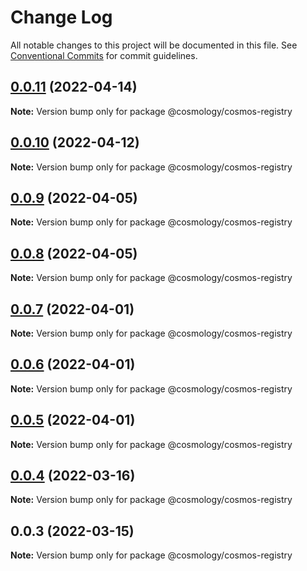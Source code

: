 # Change Log

All notable changes to this project will be documented in this file.
See [Conventional Commits](https://conventionalcommits.org) for commit guidelines.

## [0.0.11](https://github.com/cosmology-finance/cosmology/compare/@cosmology/cosmos-registry@0.0.10...@cosmology/cosmos-registry@0.0.11) (2022-04-14)

**Note:** Version bump only for package @cosmology/cosmos-registry





## [0.0.10](https://github.com/cosmology-finance/cosmology/compare/@cosmology/cosmos-registry@0.0.9...@cosmology/cosmos-registry@0.0.10) (2022-04-12)

**Note:** Version bump only for package @cosmology/cosmos-registry





## [0.0.9](https://github.com/cosmology-finance/cosmology/compare/@cosmology/cosmos-registry@0.0.8...@cosmology/cosmos-registry@0.0.9) (2022-04-05)

**Note:** Version bump only for package @cosmology/cosmos-registry





## [0.0.8](https://github.com/cosmology-finance/cosmology/compare/@cosmology/cosmos-registry@0.0.7...@cosmology/cosmos-registry@0.0.8) (2022-04-05)

**Note:** Version bump only for package @cosmology/cosmos-registry





## [0.0.7](https://github.com/cosmology-finance/cosmology/compare/@cosmology/cosmos-registry@0.0.6...@cosmology/cosmos-registry@0.0.7) (2022-04-01)

**Note:** Version bump only for package @cosmology/cosmos-registry





## [0.0.6](https://github.com/cosmology-finance/cosmology/compare/@cosmology/cosmos-registry@0.0.5...@cosmology/cosmos-registry@0.0.6) (2022-04-01)

**Note:** Version bump only for package @cosmology/cosmos-registry





## [0.0.5](https://github.com/cosmology-finance/cosmology/compare/@cosmology/cosmos-registry@0.0.4...@cosmology/cosmos-registry@0.0.5) (2022-04-01)

**Note:** Version bump only for package @cosmology/cosmos-registry





## [0.0.4](https://github.com/cosmology-finance/cosmology/compare/@cosmology/cosmos-registry@0.0.3...@cosmology/cosmos-registry@0.0.4) (2022-03-16)

**Note:** Version bump only for package @cosmology/cosmos-registry





## 0.0.3 (2022-03-15)

**Note:** Version bump only for package @cosmology/cosmos-registry
